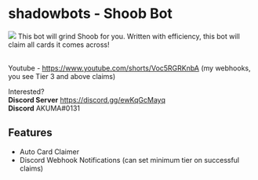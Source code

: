 # shadowbots - Shoob Bot
<img src="https://i.imgur.com/ZslKcKb.png">
This bot will grind Shoob for you. Written with efficiency, this bot will claim all cards it comes across!

<br>Youtube - https://www.youtube.com/shorts/Voc5RGRKnbA (my webhooks, you see Tier 3 and above claims)

Interested? <br>
**Discord Server** https://discord.gg/ewKqGcMayq<br>
**Discord** AKUMA#0131 

## Features
- Auto Card Claimer
- Discord Webhook Notifications (can set minimum tier on successful claims)
